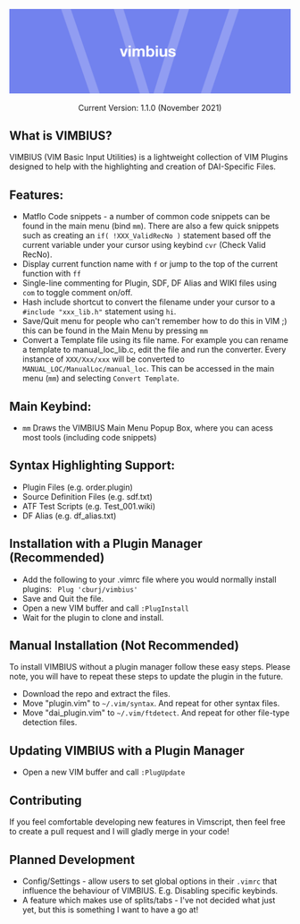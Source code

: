 ![VIMPS Logo](VIMPS_Banner.png)

<p align="center">
    Current Version: 1.1.0 (November 2021)
</p>

## What is VIMBIUS?
VIMBIUS (VIM Basic Input Utilities) is a lightweight collection of VIM Plugins designed to help with the highlighting and creation of DAI-Specific Files.

## Features:
* Matflo Code snippets - a number of common code snippets can be found in the main menu (bind ```mm```). There are also a few quick snippets such as creating an ```if( !XXX_ValidRecNo )``` statement based off the current variable under your cursor using keybind ```cvr``` (Check Valid RecNo).
* Display current function name with ```f``` or jump to the top of the current function with ```ff```
* Single-line commenting for Plugin, SDF, DF Alias and WIKI files using ```com``` to toggle comment on/off.
* Hash include shortcut to convert the filename under your cursor to a ```#include "xxx_lib.h"``` statement using ```hi```.
* Save/Quit menu for people who can't remember how to do this in VIM ;) this can be found in the Main Menu by pressing ```mm```
* Convert a Template file using its file name. For example you can rename a template to manual_loc_lib.c, edit the file and run the converter. Every instance of ```XXX/Xxx/xxx``` will be converted to ```MANUAL_LOC/ManualLoc/manual_loc```. This can be accessed in the main menu (```mm```) and selecting ```Convert Template```.

## Main Keybind:
* ```mm``` Draws the VIMBIUS Main Menu Popup Box, where you can acess most tools (including code snippets)

## Syntax Highlighting Support:
* Plugin Files (e.g. order.plugin)
* Source Definition Files (e.g. sdf.txt)
* ATF Test Scripts (e.g. Test_001.wiki)
* DF Alias (e.g. df_alias.txt)

## Installation with a Plugin Manager (Recommended)
* Add the following to your .vimrc file where you would normally install plugins: ``` Plug 'cburj/vimbius'```
* Save and Quit the file.
* Open a new VIM buffer and call ```:PlugInstall```
* Wait for the plugin to clone and install.

## Manual Installation (Not Recommended)
To install VIMBIUS without a plugin manager follow these easy steps. Please note, you will have to repeat these steps to update the plugin in the future.
* Download the repo and extract the files.
* Move "plugin.vim" to ```~/.vim/syntax```. And repeat for other syntax files.
* Move "dai_plugin.vim" to ```~/.vim/ftdetect```. And repeat for other file-type detection files.

## Updating VIMBIUS with a Plugin Manager
* Open a new VIM buffer and call ```:PlugUpdate```

## Contributing
If you feel comfortable developing new features in Vimscript, then feel free to create a pull request and I will gladly merge in your code!

## Planned Development
* Config/Settings - allow users to set global options in their ```.vimrc``` that influence the behaviour of VIMBIUS. E.g. Disabling specific keybinds.
* A feature which makes use of splits/tabs - I've not decided what just yet, but this is something I want to have a go at!
